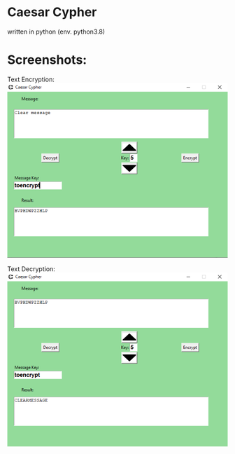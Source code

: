 # Caesar Cypher 

written in python (env. python3.8)


# Screenshots:

Text Encryption:
![Alt text](https://github.com/K1ck4Cheat/CaesarCypherV2/blob/main/screenshot1.png?raw=true "Title")


Text Decryption:
![Alt text](https://github.com/K1ck4Cheat/CaesarCypherV2/blob/main/screenshot2.png?raw=true "Title")

